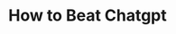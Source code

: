 ---
title: "How to Beat Chatgpt"
slug: "how-to-beat-chatgpt"
draft: false
is_upcoming: false
event_date: "2023-10-26"
image: "img/resources/how-to-beat-chatgpt.webp"
name: "How to Beat ChatGPT: Build Your Own Domain-specific LLM"
description: "Learn how to create your own domain-specific LLM."
events: ['Tutorial']
registration_link:
call_to_action:
video_link: https://www.youtube.com/embed/LauDmOwqhus?si=Kl6Llsm_r8s7YFTC
audio_link:
categories: ['Video']
presenters: ['Prema Roman']
topics: ['LLM', 'ChatGPT']
aliases: /resources/how-to-beat-chatgpt
---